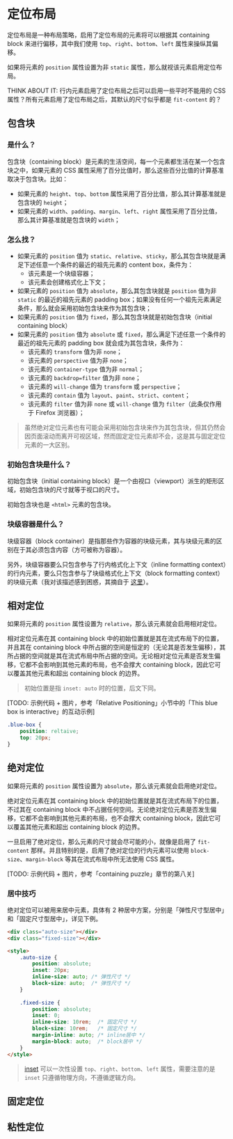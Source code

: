 # 定位布局

定位布局是一种布局策略，启用了定位布局的元素将可以根据其 containing block 来进行偏移，其中我们使用 `top`、`right`、`bottom`、`left` 属性来操纵其偏移。

如果将元素的 `position` 属性设置为非 `static` 属性，那么就视该元素启用定位布局。

THINK ABOUT IT: 行内元素启用了定位布局之后可以启用一些平时不能用的 CSS 属性？所有元素启用了定位布局之后，其默认的尺寸似乎都是 `fit-content` 的？

## 包含块

### 是什么？

包含块（containing block）是元素的生活空间，每一个元素都生活在某一个包含块之中，如果元素的 CSS 属性采用了百分比值时，那么这些百分比值的计算基准取决于包含块。比如：

- 如果元素的 `height`、`top`、`bottom` 属性采用了百分比值，那么其计算基准就是包含块的 `height`；
- 如果元素的 `width`、`padding`、`margin`、`left`、`right` 属性采用了百分比值，那么其计算基准就是包含块的 `width`；

### 怎么找？

- 如果元素的 `position` 值为 `static`、`relative`、`sticky`，那么其包含块就是满足下述任意一个条件的最近的祖先元素的 content box，条件为：
	- 该元素是一个块级容器；
	- 该元素会创建格式化上下文；
- 如果元素的 `position` 值为 `absolute`，那么其包含块就是 `position` 值为非 `static` 的最近的祖先元素的 padding box；如果没有任何一个祖先元素满足条件，那么就会采用初始包含块来作为其包含块；
- 如果元素的 `position` 值为 `fixed`，那么其包含块就是初始包含块（initial containing block）
- 如果元素的 `position` 值为 `absolute` 或 `fixed`，那么满足下述任意一个条件的最近的祖先元素的 padding box 就会成为其包含块，条件为：
	- 该元素的 `transform` 值为非 `none`；
	- 该元素的 `perspective` 值为非 `none`；
	- 该元素的 `container-type` 值为非 `normal`；
	- 该元素的 `backdrop=filter` 值为非 `none`；
	- 该元素的 `will-change` 值为 `transform` 或 `perspective`；
	- 该元素的 `contain` 值为 `layout`、`paint`、`strict`、`content`；
	- 该元素的 `filter` 值为非 `none` 或 `will-change` 值为 `filter`（此条仅作用于 Firefox 浏览器）；

> 虽然绝对定位元素也有可能会采用初始包含块来作为其包含块，但其仍然会因页面滚动而离开可视区域，然而固定定位元素却不会，这是其与固定定位元素的一大区别。

### 初始包含块是什么？

初始包含块（initial containing block）是一个由视口（viewport）派生的矩形区域，初始包含块的尺寸就等于视口的尺寸。

初始包含块也是 `<html>` 元素的包含块。

### 块级容器是什么？

块级容器（block container）是指那些作为容器的块级元素，其与块级元素的区别在于其必须包含内容（方可被称为容器）。

另外，块级容器要么只包含参与了行内格式化上下文（inline formatting context）的行内元素，要么只包含参与了块级格式化上下文（block formatting context）的块级元素（我对该描述感到困惑，其摘自于 [这里](https://developer.mozilla.org/en-US/docs/Web/CSS/Containing_block#calculating_percentage_values_from_the_containing_block)）。

## 相对定位

如果将元素的 `position` 属性设置为 `relative`，那么该元素就会启用相对定位。

相对定位元素在其 containing block 中的初始位置就是其在流式布局下的位置，并且其在 containing block 中所占据的空间是恒定的（无论其是否发生偏移），其所占据的空间就是其在流式布局中所占据的空间。无论相对定位元素是否发生偏移，它都不会影响到其他元素的布局，也不会撑大 containing block，因此它可以覆盖其他元素和超出 containing block 的边界。

> 初始位置是指 `inset: auto` 时的位置，后文下同。

[TODO: 示例代码 + 图片，参考「Relative Positioning」小节中的「This blue box is interactive」的互动示例]

```css
.blue-box {
    position: reltaive;
    top: 20px;
}
```

## 绝对定位

如果将元素的 `position` 属性设置为 `absolute`，那么该元素就会启用绝对定位。

绝对定位元素在其 containing block 中的初始位置就是其在流式布局下的位置，不过其在 containing block 中不占据任何空间。无论绝对定位元素是否发生偏移，它都不会影响到其他元素的布局，也不会撑大 containing block，因此它可以覆盖其他元素和超出 containing block 的边界。

一旦启用了绝对定位，那么元素的尺寸就会尽可能的小，就像是启用了 `fit-content` 那样。并且特别的是，启用了绝对定位的行内元素可以使用 `block-size`、`margin-block` 等其在流式布局中所无法使用 CSS 属性。

[TODO: 示例代码 + 图片，参考「containing puzzle」章节的第八关]

### 居中技巧

绝对定位可以被用来居中元素，具体有 2 种居中方案，分别是「弹性尺寸型居中」和「固定尺寸型居中」，详见下例。

```html
<div class="auto-size"></div>
<div class="fixed-size"></div>

<style>
    .auto-size {
        position: absolute;
        inset: 20px;
        inline-size: auto; /* 弹性尺寸 */
        block-size: auto;  /* 弹性尺寸 */
    }
    
    .fixed-size {
        position: absolute;
		inset: 0;
        inline-size: 10rem;  /* 固定尺寸 */
        block-size: 10rem;   /* 固定尺寸 */
        margin-inline: auto; /* inline居中 */
        margin-block: auto;  /* block居中 */
    }
</style>
```

> [inset](https://developer.mozilla.org/en-US/docs/Web/CSS/inset) 可以一次性设置 `top`、`right`、`bottom`、`left` 属性，需要注意的是 `inset` 只遵循物理方向，不遵循逻辑方向。

## 固定定位

## 粘性定位